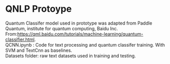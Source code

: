 # QNLP Protoype
Quantum Classifer model used in prototype was adapted from Paddle Quantum, institute for quantum computing, Baidu Inc. From:https://qml.baidu.com/tutorials/machine-learning/quantum-classifier.html. \
QCNN.ipynb : Code for text processing and quantum classifer training. With SVM and TextCnn as baselines.\
Datasets folder: raw text datasets used in training and testing.
